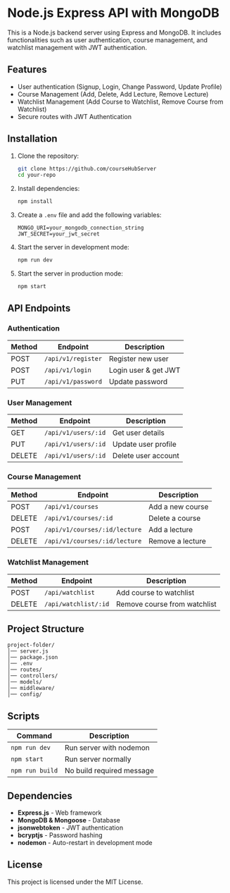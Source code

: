 # Node.js Express API with MongoDB

This is a Node.js backend server using Express and MongoDB. It includes functionalities such as user authentication, course management, and watchlist management with JWT authentication.

## Features
- User authentication (Signup, Login, Change Password, Update Profile)
- Course Management (Add, Delete, Add Lecture, Remove Lecture)
- Watchlist Management (Add Course to Watchlist, Remove Course from Watchlist)
- Secure routes with JWT Authentication

## Installation

1. Clone the repository:
   ```sh
   git clone https://github.com/courseHubServer
   cd your-repo
   ```

2. Install dependencies:
   ```sh
   npm install
   ```

3. Create a `.env` file and add the following variables:
   ```env
   MONGO_URI=your_mongodb_connection_string
   JWT_SECRET=your_jwt_secret
   ```

4. Start the server in development mode:
   ```sh
   npm run dev
   ```

5. Start the server in production mode:
   ```sh
   npm start
   ```

## API Endpoints

### Authentication
| Method | Endpoint             | Description          |
|--------|----------------------|----------------------|
| POST   | `/api/v1/register` | Register new user   |
| POST   | `/api/v1/login`    | Login user & get JWT|
| PUT    | `/api/v1/password` | Update password     |

### User Management
| Method | Endpoint             | Description                |
|--------|----------------------|----------------------------|
| GET    | `/api/v1/users/:id`     | Get user details          |
| PUT    | `/api/v1/users/:id`     | Update user profile       |
| DELETE | `/api/v1/users/:id`     | Delete user account       |

### Course Management
| Method | Endpoint                   | Description             |
|--------|----------------------------|-------------------------|
| POST   | `/api/v1/courses`              | Add a new course       |
| DELETE | `/api/v1/courses/:id`          | Delete a course        |
| POST   | `/api/v1/courses/:id/lecture`  | Add a lecture          |
| DELETE | `/api/v1/courses/:id/lecture`  | Remove a lecture       |

### Watchlist Management
| Method | Endpoint                   | Description                     |
|--------|----------------------------|---------------------------------|
| POST   | `/api/watchlist`           | Add course to watchlist         |
| DELETE | `/api/watchlist/:id`       | Remove course from watchlist    |

## Project Structure
```
project-folder/
│── server.js
│── package.json
│── .env
│── routes/
│── controllers/
│── models/
│── middleware/
│── config/
```

## Scripts
| Command         | Description                  |
|----------------|------------------------------|
| `npm run dev`  | Run server with nodemon     |
| `npm start`    | Run server normally         |
| `npm run build`| No build required message   |

## Dependencies
- **Express.js** - Web framework
- **MongoDB & Mongoose** - Database
- **jsonwebtoken** - JWT authentication
- **bcryptjs** - Password hashing
- **nodemon** - Auto-restart in development mode

## License
This project is licensed under the MIT License.

